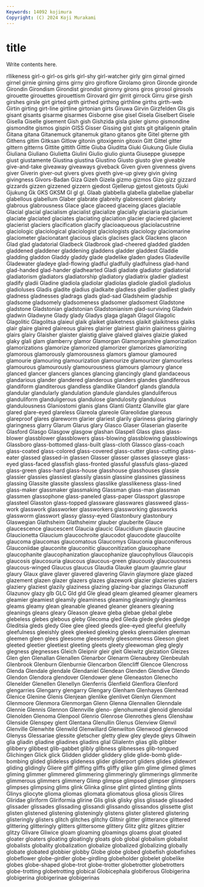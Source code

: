 ```yaml
---
Keywords: 14092 kojimura
Copyright: (C) 2024 Koji Murakami
---
```


# title

Write contents here.



rllikeness girl-o girl-os girls girl-shy girl-watcher
girly girn girnal girned girnel girnie girning girns girny giro
giroflore Girolamo giron Gironde gironde Girondin Girondism Girondist girondist gironny
girons giros girosol girosols girouette girouettes girouettism Girovard girr girrit
girrock Girru girse girsh girshes girsle girt girted girth girthed
girthing girthline girths girth-web Girtin girting girt-line girtline girtonian girts
Giruwa Girvin Girzfelden GIs gis gisant gisants gisarme gisarmes Gisborne
gise gisel Gisela Giselbert Gisele Gisella Giselle gisement Gish gish
Gishzida gisla gisler gismo gismondine gismondite gismos gispin GISS Gisser
Gissing gist gists git gitaligenin gitalin Gitana gitana Gitanemuck gitanemuk
gitano gitanos gite Gitel giterne gith Githens gitim Gitksan Gitlow
gitonin gitoxigenin gitoxin Gitt Gittel gitter gittern gitterns Gittite gittith
Gittle Giuba Giuditta Giuki Giukung Giule Giulia Giuliana Giuliano Giulietta
Giulini Giulio giulio giunta Giuseppe giuseppe giust giustamente Giustina giustina
Giustino Giusto giusto give giveable give-and-take giveaway giveaways giveback Given
given givenness givens giver Giverin giver-out givers gives giveth give-up
givey givin giving givingness Givors-Badan Giza Gizeh Gizela gizmo gizmos
Gizo gizz gizzard gizzards gizzen gizzened gizzern gjedost Gjellerup gjetost
gjetosts Gjuki Gjukung Gk GKS GKSM Gl gl gl. Glaab
glabbella glabella glabellae glabellar glabellous glabellum Glaber glabrate glabreity glabrescent
glabriety glabrous glabrousness Glace glace glaceed glaceing glaces glaciable Glacial
glacial glacialism glacialist glacialize glacially glaciaria glaciarium glaciate glaciated glaciates
glaciating glaciation glacier glaciered glacieret glacierist glaciers glacification glacify glacioaqueous
glaciolacustrine glaciologic glaciological glaciologist glaciologists glaciology glaciomarine glaciometer glacionatant glacious
glacis glacises glack Glackens glacon Glad glad gladatorial Gladbeck Gladbrook
glad-cheered gladded gladden gladdened gladdener gladdening gladdens gladder gladdest Gladdie
gladding gladdon Gladdy gladdy glade gladelike gladen glades Gladeville Gladewater
gladeye glad-flowing gladful gladfully gladfulness glad-hand glad-handed glad-hander gladhearted Gladi
gladiate gladiator gladiatorial gladiatorism gladiators gladiatorship gladiatory gladiatrix gladier gladiest
gladify gladii Gladine gladiola gladiolar gladiolas gladiole gladioli gladiolus gladioluses
Gladis gladite gladius gladkaite gladless gladlier gladliest gladly gladness gladnesses
gladrags glads glad-sad Gladsheim gladship gladsome gladsomely gladsomeness gladsomer gladsomest
Gladstone gladstone Gladstonian gladstonian Gladstonianism glad-surviving Gladwin gladwin Gladwyne Glady
glady Gladys glaga glagah Glagol Glagolic Glagolitic Glagolitsa glaieul glaik
glaiket glaiketness glaikit glaikitness glaiks glair glaire glaired glaireous glaires
glairier glairiest glairin glairiness glairing glairs glairy Glaisher glaister glaistig
glaive glaived glaives glaizie glaked glaky glali glam glamberry glamor
Glamorgan Glamorganshire glamorization glamorizations glamorize glamorized glamorizer glamorizes glamorizing glamorous
glamorously glamorousness glamors glamour glamoured glamourie glamouring glamourization glamourize glamourizer
glamourless glamourous glamourously glamourousness glamours glamoury glance glanced glancer glancers
glances glancing glancingly gland glandaceous glandarious glander glandered glanderous glanders
glandes glandiferous glandiform glanditerous glandless glandlike Glandorf glands glandula glandular
glandularly glandulation glandule glandules glanduliferous glanduliform glanduligerous glandulose glandulosity glandulous
glandulousness Glaniostomi glanis glans Glanti Glantz Glanville glar glare glared
glare-eyed glareless Glareola glareole Glareolidae glareous glareproof glares glareworm glarier
glariest glarily glariness glaring glaringly glaringness glarry Glarum Glarus glary
Glasco Glaser Glaserian glaserite Glasford Glasgo Glasgow glasgow glashan Glaspell
Glass glass glass-blower glassblower glassblowers glass-blowing glassblowing glassblowings Glassboro glass-bottomed
glass-built glass-cloth Glassco glass-coach glass-coated glass-colored glass-covered glass-cutter glass-cutting glass-eater
glassed glassed-in glassen Glasser glasser glasses glasseye glass-eyed glass-faced glassfish
glass-fronted glassful glassfuls glass-glazed glass-green glass-hard glass-house glasshouse glasshouses glassie
glassier glassies glassiest glassily glassin glassine glassines glassiness glassing Glassite
glassite glassless glasslike glasslikeness glass-lined glass-maker glassmaker glassmaking Glassman glass-man
glassman glassmen glassophone glass-paneled glass-paper Glassport glassrope glassteel Glasston glass-topped
glassware glasswares glassweed glass-work glasswork glassworker glassworkers glassworking glassworks glassworm
glasswort glassy glassy-eyed Glastonbury glastonbury Glaswegian Glathsheim Glathsheimr glauber glauberite
Glauce glaucescence glaucescent Glaucia glaucic Glaucidium glaucin glaucine Glaucionetta Glaucium
glaucochroite glaucodot glaucodote glaucolite glaucoma glaucomas glaucomatous Glaucomys Glauconia glauconiferous
Glauconiidae glauconite glauconitic glauconitization glaucophane glaucophanite glaucophanization glaucophanize glaucophyllous Glaucopis
glaucosis glaucosuria glaucous glaucous-green glaucously glaucousness glaucous-winged Glaucus glaucus Glaudia
Glauke glaum glaumrie glaur glaury Glaux glave glaver glavered glavering
Glavin glaymore glaze glazed glazement glazen glazer glazers glazes glazework
glazier glazieries glaziers glaziery glaziest glazily glaziness glazing glazing-bar glazings
Glazunoff Glazunov glazy glb GLC Gld gld Gle glead gleam
gleamed gleamer gleamers gleamier gleamiest gleamily gleaminess gleaming gleamingly gleamless
gleams gleamy glean gleanable gleaned gleaner gleaners gleaning gleanings gleans
gleary Gleason gleave gleba glebae glebal glebe glebeless glebes glebous
gleby Glecoma gled Gleda glede gledes gledge Gleditsia gleds gledy
Glee glee gleed gleeds glee-eyed gleeful gleefully gleefulness gleeishly gleek
gleeked gleeking gleeks gleemaiden gleeman gleemen gleen glees gleesome gleesomely
gleesomeness Gleeson gleet gleeted gleetier gleetiest gleeting gleets gleety gleewoman
gleg glegly glegness glegnesses Gleich Gleipnir gleir gleit Gleiwitz gleization
Gleizes Glen glen Glenallan Glenallen Glenarbor Glenarm Glenaubrey Glenbeulah Glenbrook
Glenburn Glenburnie Glencarbon Glencliff Glencoe Glencross Glenda Glendale glendale Glendaniel
Glendean Glenden Glendive Glendo Glendon Glendora glendover Glendower glene Gleneaston
Glenecho Glenelder Glenellen Glenellyn Glenferris Glenfield Glenflora Glenford glengarries Glengarry
glengarry Glengary Glenham Glenhayes Glenhead Glenice Glenine Glenis Glenjean glenlike
glenlivet Glenlyn Glenmont Glenmoore Glenmora Glenmorgan Glenn Glenna Glennallen Glenndale
Glennie Glennis Glennon Glennville gleno- glenohumeral glenoid glenoidal Glenolden Glenoma
Glenpool Glenrio Glenrose Glenrothes glens Glenshaw Glenside Glenspey glent Glentana
Glenullin Glenus Glenview Glenvil Glenville Glenwhite Glenwild Glenwillard Glenwilton Glenwood
glenwood Glenyss Glessariae glessite gletscher gletty glew gley gleyde gleys
Glhwein glia gliadin gliadine gliadines gliadins glial Glialentn glias glib
glibber glibbery glibbest glib-gabbet glibly glibness glibnesses glib-tongued Glichingen Glick
glick Glidden glidder gliddery glide glide-bomb glide-bombing glided glideless glideness
glider gliderport gliders glides glidewort gliding glidingly Gliere gliff gliffing
gliffs gliffy glike glim glime glimed glimes gliming glimmer glimmered
glimmering glimmeringly glimmerings glimmerite glimmerous glimmers glimmery Glimp glimpse glimpsed
glimpser glimpsers glimpses glimpsing glims glink Glinka glinse glint glinted
glinting glints Glinys gliocyte glioma gliomas gliomata gliomatous gliosa gliosis
Glires Gliridae gliriform Gliriformia glirine Glis glisk glisky gliss glissade
glissaded glissader glissades glissading glissandi glissando glissandos glissette glist glisten
glistened glistening glisteningly glistens glister glistered glistering glisteringly glisters glitch
glitches glitchy Glitnir glitter glitterance glittered glittering glitteringly glitters glittersome
glittery Glitz glitz glitzes glitzier glitzy Glivare Gliwice gloam gloaming
gloamings gloams gloat gloated gloater gloaters gloating gloatingly gloats glob
global globalism globalist globalists globality globalization globalize globalized globalizing globally
globate globated globbier globby Globe globe globed globefish globefishes globeflower
globe-girdler globe-girdling globeholder globelet globelike globes globe-shaped globe-trot globe-trotter globetrotter
globetrotters globe-trotting globetrotting globical Globicephala globiferous Globigerina globigerina globigerinae globigerinas
